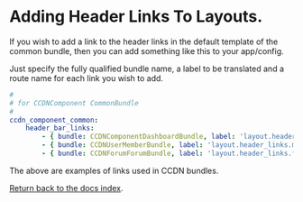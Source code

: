Adding Header Links To Layouts.
===============================

If you wish to add a link to the header links in the default template of the common bundle, then you can  add something like this to your app/config.

Just specify the fully qualified bundle name, a label to be translated and a route name for each link you wish to add.

``` yml
#
# for CCDNComponent CommonBundle
#
ccdn_component_common:
    header_bar_links:
        - { bundle: CCDNComponentDashboardBundle, label: 'layout.header_links.dashboard', route: 'cc_dashboard_index' }
        - { bundle: CCDNUserMemberBundle, label: 'layout.header_links.members', route: 'cc_members_index'}
        - { bundle: CCDNForumForumBundle, label: 'layout.header_links.forum', route: cc_forum_index }
```

The above are examples of links used in CCDN bundles.

[Return back to the docs index](http://github.com/codeconsortium/CommonBundle/blob/master/Resources/doc/index.md).

